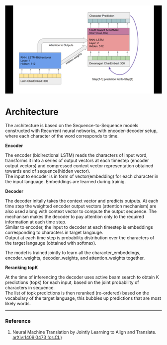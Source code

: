 ![Encoder-Decoder](../images/Encoder-Decoder.png)


# Architecture

The architecture is based on the Sequence-to-Sequence models constructed with Recurrent neural networks, with encoder-decoder setup, where each character of the word corresponds to time. <br>

**Encoder**

The encoder (bidirectional LSTM) reads the characters of input word, transforms it into a series of output vectors at each timestep (encoder output vectors) and compressed context vector  representation obtained towards end of sequence(hidden vector). <br>
The input to encoder is in form of vector(embedding) for each character in the input language. Embeddings are learned during trainig.

**Decoder**

The decoder initally takes the context vector and predicts outputs. At each time step the weighted encoder output vectors (attention mechanism) are also used along with context vector to compute the output sequence. The mechanism makes the decoder to pay attention only to the required information at each time step.<br>
Similar to encoder, the input to decoder at each timestep is embeddings corresponding to characters in target langauge. <br>
Output at each time step is probability distribution over the characters of the target langauge (obtained with softmax).

The model is trained jointly to learn all the character_embeddings, encoder_weights, decoder_weights, and attention_weights together.

**Reranking topK**

At the time of inferencing the decoder uses active beam search to obtain K predictions (topk) for each input, based on the joint probability of characters in sequence. <br>
The list of topk predictions is then reranked (re-ordered) based on the vocabulary of the target language, this bubbles up predictions that are most likely words.


---
### Reference
1. Neural Machine Translation by Jointly Learning to Align and Translate. [arXiv:1409.0473 (cs.CL)](https://arxiv.org/abs/1409.0473)



